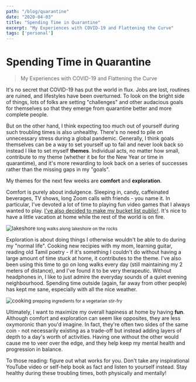 ```yaml
---
path: "/blog/quarantine"
date: "2020-04-03"
title: "Spending Time in Quarantine"
excerpt: "My Experiences with COVID-19 and Flattening the Curve"
tags: ['personal']
---
```


# Spending Time in Quarantine
> My Experiences with COVID-19 and Flattening the Curve

It's no secret that COVID-19 has put the world in flux. Jobs are lost, routines are ruined, and lifestyles have been overturned. To look on the bright side of things, lots of folks are setting "challenges" and other audacious goals for themselves so that they emerge from quarantine better and more complete people. 

But on the other hand, I think expecting too much out of yourself during such troubling times is also unhealthy. There's no need to pile on unnecessary stress during a global pandemic. Generally, I think goals themselves can  be a way to set yourself up to fail and never look back so instead I like to set myself **themes**. Individual acts, no matter how small, contribute to my theme (whether it be for the New Year or time in quarantime), and it's more rewarding to look back on a series of successes rather than the missing gaps in my "goals".

My themes for the next few weeks are **comfort** and **exploration**.

Comfort is purely about indulgence. Sleeping in, candy, caffeinated beverages, TV shows, long Zoom calls with friends - you name it. In particular, I've devoted a lot of time to playing fun video games that I always wanted to play. [I've also decided to make my bucket list public!](/blog/games). It's nice to have a little vacation at home while the rest of the world is on fire.

![lakeshore](https://i.imgur.com/D8JM1Wv.jpg)
<small> long walks along lakeshore on the rocks </small>

Exploration is about doing things I otherwise wouldn't be able to do during my "normal life". Cooking new recipies with my mom, learning guitar, reading old Tamil poetry - if it's something I couldn't do without having a large amount of time stuck at home, it contributes to the theme. I've also been using this time to go on long walks every day (still maintaining my 2 meters of distance), and I've found it to be very therapeutic. Without headphones in, I like to just admire the everyday sounds of a quiet evening neighbourhood. Spending time outside (again, far away from other people) has kept me sane, especially with all the nice weather.

![cooking](https://i.imgur.com/zcgGNR8.jpg)
<small> prepping ingredients for a vegetarian stir-fry </small>

Ultimately, I want to maximize my overall hapiness at home by having **fun**. Although comfort and exploration can seem like opposites, they are less oxymoronic than you'd imagine. In fact, they're often two sides of the same coin - not necessarily existing as a trade-off but instead adding layers of depth to a day's worth of activities. Having one without the other would cause me to veer over the edge, and they help keep my mental health and progression in balance.

To those reading: figure out what works for you. Don't take any inspirational YouTube video or self-help book as fact and listen to yourself instead. Stay healthy during these troubling times, both physically and mentally!
